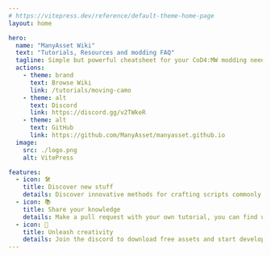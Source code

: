 ```yaml
---
# https://vitepress.dev/reference/default-theme-home-page
layout: home

hero:
  name: "ManyAsset Wiki"
  text: "Tutorials, Resources and modding FAQ"
  tagline: Simple but powerful cheatsheet for your CoD4:MW modding needs
  actions:
    - theme: brand
      text: Browse Wiki
      link: /tutorials/moving-camo
    - theme: alt
      text: Discord
      link: https://discord.gg/v2TWkeR
    - theme: alt
      text: GitHub
      link: https://github.com/ManyAsset/manyasset.github.io
  image:
    src: ./logo.png
    alt: VitePress

features:
  - icon: 🛠️
    title: Discover new stuff
    details: Discover innovative methods for crafting scripts commonly found in popular servers.
  - icon: 📚
    title: Share your knowledge
    details: Make a pull request with your own tutorial, you can find us on github!
  - icon: 🚀
    title: Unleash creativity
    details: Join the discord to download free assets and start developing your mod.
---
```


